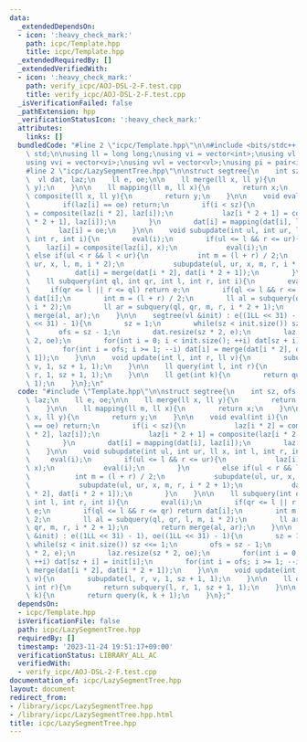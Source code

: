 ```yaml
---
data:
  _extendedDependsOn:
  - icon: ':heavy_check_mark:'
    path: icpc/Template.hpp
    title: icpc/Template.hpp
  _extendedRequiredBy: []
  _extendedVerifiedWith:
  - icon: ':heavy_check_mark:'
    path: verify_icpc/AOJ-DSL-2-F.test.cpp
    title: verify_icpc/AOJ-DSL-2-F.test.cpp
  _isVerificationFailed: false
  _pathExtension: hpp
  _verificationStatusIcon: ':heavy_check_mark:'
  attributes:
    links: []
  bundledCode: "#line 2 \"icpc/Template.hpp\"\n\n#include <bits/stdc++.h>\nusing namespace\
    \ std;\n\nusing ll = long long;\nusing vi = vector<int>;\nusing vl = vector<ll>;\n\
    using vvi = vector<vi>;\nusing vvl = vector<vl>;\nusing pi = pair<int, int>;\n\
    #line 2 \"icpc/LazySegmentTree.hpp\"\n\nstruct segtree{\n    int sz, ofs;\n  \
    \  vl dat, laz;\n    ll e, oe;\n\n    ll merge(ll x, ll y){\n        return min(x,\
    \ y);\n    }\n\n    ll mapping(ll m, ll x){\n        return x;\n    }\n\n    ll\
    \ composite(ll x, ll y){\n        return y;\n    }\n\n    void eval(int i){\n\
    \        if(laz[i] == oe) return;\n        if(i < sz){\n            laz[i * 2]\
    \ = composite(laz[i * 2], laz[i]);\n            laz[i * 2 + 1] = composite(laz[i\
    \ * 2 + 1], laz[i]);\n        }\n        dat[i] = mapping(dat[i], laz[i]);\n \
    \       laz[i] = oe;\n    }\n\n    void subupdate(int ul, int ur, ll x, int l,\
    \ int r, int i){\n        eval(i);\n        if(ul <= l && r <= ur){\n        \
    \    laz[i] = composite(laz[i], x);\n            eval(i);\n        }\n       \
    \ else if(ul < r && l < ur){\n            int m = (l + r) / 2;\n            subupdate(ul,\
    \ ur, x, l, m, i * 2);\n            subupdate(ul, ur, x, m, r, i * 2 + 1);\n \
    \           dat[i] = merge(dat[i * 2], dat[i * 2 + 1]);\n        }\n    }\n\n\
    \    ll subquery(int ql, int qr, int l, int r, int i){\n        eval(i);\n   \
    \     if(qr <= l || r <= ql) return e;\n        if(ql <= l && r <= qr) return\
    \ dat[i];\n        int m = (l + r) / 2;\n        ll al = subquery(ql, qr, l, m,\
    \ i * 2);\n        ll ar = subquery(ql, qr, m, r, i * 2 + 1);\n        return\
    \ merge(al, ar);\n    }\n\n    segtree(vl &init) : e((1LL << 31) - 1), oe((1LL\
    \ << 31) - 1){\n        sz = 1;\n        while(sz < init.size()) sz <<= 1;\n \
    \       ofs = sz - 1;\n        dat.resize(sz * 2, e);\n        laz.resize(sz *\
    \ 2, oe);\n        for(int i = 0; i < init.size(); ++i) dat[sz + i] = init[i];\n\
    \        for(int i = ofs; i >= 1; --i) dat[i] = merge(dat[i * 2], dat[i * 2 +\
    \ 1]);\n    }\n\n    void update(int l, int r, ll v){\n        subupdate(l, r,\
    \ v, 1, sz + 1, 1);\n    }\n\n    ll query(int l, int r){\n        return subquery(l,\
    \ r, 1, sz + 1, 1);\n    }\n\n    ll get(int k){\n        return query(k, k +\
    \ 1);\n    }\n};\n"
  code: "#include \"Template.hpp\"\n\nstruct segtree{\n    int sz, ofs;\n    vl dat,\
    \ laz;\n    ll e, oe;\n\n    ll merge(ll x, ll y){\n        return min(x, y);\n\
    \    }\n\n    ll mapping(ll m, ll x){\n        return x;\n    }\n\n    ll composite(ll\
    \ x, ll y){\n        return y;\n    }\n\n    void eval(int i){\n        if(laz[i]\
    \ == oe) return;\n        if(i < sz){\n            laz[i * 2] = composite(laz[i\
    \ * 2], laz[i]);\n            laz[i * 2 + 1] = composite(laz[i * 2 + 1], laz[i]);\n\
    \        }\n        dat[i] = mapping(dat[i], laz[i]);\n        laz[i] = oe;\n\
    \    }\n\n    void subupdate(int ul, int ur, ll x, int l, int r, int i){\n   \
    \     eval(i);\n        if(ul <= l && r <= ur){\n            laz[i] = composite(laz[i],\
    \ x);\n            eval(i);\n        }\n        else if(ul < r && l < ur){\n \
    \           int m = (l + r) / 2;\n            subupdate(ul, ur, x, l, m, i * 2);\n\
    \            subupdate(ul, ur, x, m, r, i * 2 + 1);\n            dat[i] = merge(dat[i\
    \ * 2], dat[i * 2 + 1]);\n        }\n    }\n\n    ll subquery(int ql, int qr,\
    \ int l, int r, int i){\n        eval(i);\n        if(qr <= l || r <= ql) return\
    \ e;\n        if(ql <= l && r <= qr) return dat[i];\n        int m = (l + r) /\
    \ 2;\n        ll al = subquery(ql, qr, l, m, i * 2);\n        ll ar = subquery(ql,\
    \ qr, m, r, i * 2 + 1);\n        return merge(al, ar);\n    }\n\n    segtree(vl\
    \ &init) : e((1LL << 31) - 1), oe((1LL << 31) - 1){\n        sz = 1;\n       \
    \ while(sz < init.size()) sz <<= 1;\n        ofs = sz - 1;\n        dat.resize(sz\
    \ * 2, e);\n        laz.resize(sz * 2, oe);\n        for(int i = 0; i < init.size();\
    \ ++i) dat[sz + i] = init[i];\n        for(int i = ofs; i >= 1; --i) dat[i] =\
    \ merge(dat[i * 2], dat[i * 2 + 1]);\n    }\n\n    void update(int l, int r, ll\
    \ v){\n        subupdate(l, r, v, 1, sz + 1, 1);\n    }\n\n    ll query(int l,\
    \ int r){\n        return subquery(l, r, 1, sz + 1, 1);\n    }\n\n    ll get(int\
    \ k){\n        return query(k, k + 1);\n    }\n};"
  dependsOn:
  - icpc/Template.hpp
  isVerificationFile: false
  path: icpc/LazySegmentTree.hpp
  requiredBy: []
  timestamp: '2023-11-24 19:51:17+09:00'
  verificationStatus: LIBRARY_ALL_AC
  verifiedWith:
  - verify_icpc/AOJ-DSL-2-F.test.cpp
documentation_of: icpc/LazySegmentTree.hpp
layout: document
redirect_from:
- /library/icpc/LazySegmentTree.hpp
- /library/icpc/LazySegmentTree.hpp.html
title: icpc/LazySegmentTree.hpp
---
```

